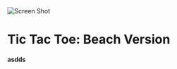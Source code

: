 <img src="file:///Users/sannanijaz/Downloads/sei/SEIr39_Homework/Sannan/wk03/4-thu/tictactoe/SS.png" alt="Screen Shot">
<h1>Tic Tac Toe: Beach Version</h1>
<h4>asdds</h4>
